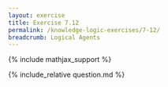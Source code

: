 ```yaml
---
layout: exercise
title: Exercise 7.12
permalink: /knowledge-logic-exercises/7-12/
breadcrumb: Logical Agents
---
```


{% include mathjax_support %}

<div><i class="arrow-up loader" data-chapter="knowledge-logic-exercises" data-exercise="ex_12" data-rating="0"></i></div>
{% include_relative question.md %}

